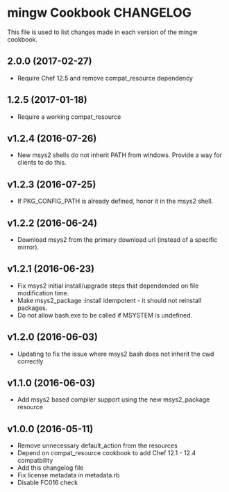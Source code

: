 # mingw Cookbook CHANGELOG

This file is used to list changes made in each version of the mingw cookbook.

## 2.0.0 (2017-02-27)

- Require Chef 12.5 and remove compat_resource dependency

## 1.2.5 (2017-01-18)

- Require a working compat_resource

## v1.2.4 (2016-07-26)

- New msys2 shells do not inherit PATH from windows. Provide a way for
  clients to do this.

## v1.2.3 (2016-07-25)

- If PKG_CONFIG_PATH is already defined, honor it in the msys2 shell.

## v1.2.2 (2016-06-24)

- Download msys2 from the primary download url (instead of a specific mirror).

## v1.2.1 (2016-06-23)

- Fix msys2 initial install/upgrade steps that dependended on file modification time.
- Make msys2_package :install idempotent - it should not reinstall packages.
- Do not allow bash.exe to be called if MSYSTEM is undefined.

## v1.2.0 (2016-06-03)
- Updating to fix the issue where msys2 bash does not inherit the cwd correctly

## v1.1.0 (2016-06-03)
- Add msys2 based compiler support using the new msys2_package resource

## v1.0.0 (2016-05-11)

- Remove unnecessary default_action from the resources
- Depend on compat_resource cookbook to add Chef 12.1 - 12.4 compatbility
- Add this changelog file
- Fix license metadata in metadata.rb
- Disable FC016 check
